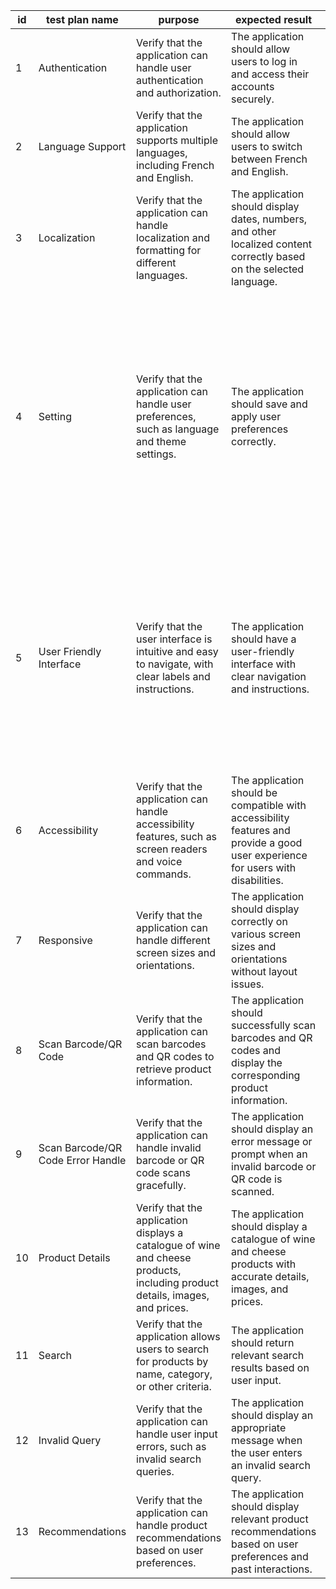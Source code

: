 
|id|test plan name|purpose|expected result|actual result|pass?|comments|
|---|---|---|---|---|---|---|
|1| Authentication |Verify that the application can handle user authentication and authorization.|The application should allow users to log in and access their accounts securely.| The email is registered and the magic link is sent |✅ | |
|2|Language Support|Verify that the application supports multiple languages, including French and English.|The application should allow users to switch between French and English.| The languages is handled| ✅| |
|3|Localization|Verify that the application can handle localization and formatting for different languages.|The application should display dates, numbers, and other localized content correctly based on the selected language.|The localization isn't supported | ❌​| |
|4|Setting|Verify that the application can handle user preferences, such as language and theme settings.|The application should save and apply user preferences correctly.|The preferences are saved and applied. | ✅| The setting page isn't available when the preference was set, and the button to set the preference for wine doesn't work. However, with the URL of the preference page, the preference can be modified again|
|5|User Friendly Interface|Verify that the user interface is intuitive and easy to navigate, with clear labels and instructions.|The application should have a user-friendly interface with clear navigation and instructions.| The application has smooth navigation.|✅ | An inconsistency on the search button at the top right, when the search is loaded, no back button is present, unlike other cases (the buttons home, scan, and search at the bottom still work in any case)|
|6|Accessibility|Verify that the application can handle accessibility features, such as screen readers and voice commands.|The application should be compatible with accessibility features and provide a good user experience for users with disabilities.| Accessibility isn't supported| ❌| |
|7|Responsive|Verify that the application can handle different screen sizes and orientations.|The application should display correctly on various screen sizes and orientations without layout issues.| The application is responsive |✅ | |
|8|Scan Barcode/QR Code|Verify that the application can scan barcodes and QR codes to retrieve product information.|The application should successfully scan barcodes and QR codes and display the corresponding product information.|Barcode return the product with this details |✅ |The scan is inconsistent and need some try to return the product details |
|9|Scan Barcode/QR Code Error Handle|Verify that the application can handle invalid barcode or QR code scans gracefully.|The application should display an error message or prompt when an invalid barcode or QR code is scanned.| Barcode return ampty page | ❌| |
|10|Product Details|Verify that the application displays a catalogue of wine and cheese products, including product details, images, and prices.|The application should display a catalogue of wine and cheese products with accurate details, images, and prices.| The application includes product details with image, description, pairing, and similar products | ✅| |
|11|Search|Verify that the application allows users to search for products by name, category, or other criteria.|The application should return relevant search results based on user input.|The search match with the query typed |✅ | |
|12| Invalid Query|Verify that the application can handle user input errors, such as invalid search queries.|The application should display an appropriate message when the user enters an invalid search query.| The search input can't handle query error| ❌| |
|13|Recommendations|Verify that the application can handle product recommendations based on user preferences.|The application should display relevant product recommendations based on user preferences and past interactions.|The recommendation matches the preference setting |✅ | |
